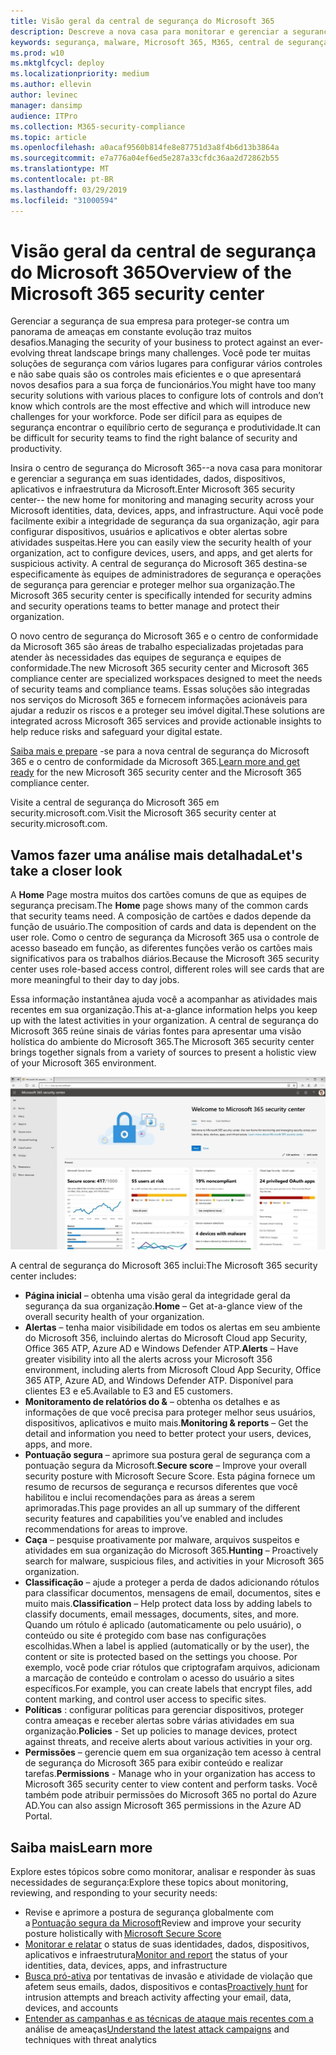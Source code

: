 ```yaml
---
title: Visão geral da central de segurança do Microsoft 365
description: Descreve a nova casa para monitorar e gerenciar a segurança em suas identidades, dados, dispositivos e aplicativos da Microsoft.
keywords: segurança, malware, Microsoft 365, M365, central de segurança, monitor, relatório, identidades, dados, dispositivos, aplicativos
ms.prod: w10
ms.mktglfcycl: deploy
ms.localizationpriority: medium
ms.author: ellevin
author: levinec
manager: dansimp
audience: ITPro
ms.collection: M365-security-compliance
ms.topic: article
ms.openlocfilehash: a0acaf9560b814fe8e87751d3a8f4b6d13b3864a
ms.sourcegitcommit: e7a776a04ef6ed5e287a33cfdc36aa2d72862b55
ms.translationtype: MT
ms.contentlocale: pt-BR
ms.lasthandoff: 03/29/2019
ms.locfileid: "31000594"
---
```

# <a name="overview-of-the-microsoft-365-security-center"></a><span data-ttu-id="f4008-104">Visão geral da central de segurança do Microsoft 365</span><span class="sxs-lookup"><span data-stu-id="f4008-104">Overview of the Microsoft 365 security center</span></span>

<span data-ttu-id="f4008-105">Gerenciar a segurança de sua empresa para proteger-se contra um panorama de ameaças em constante evolução traz muitos desafios.</span><span class="sxs-lookup"><span data-stu-id="f4008-105">Managing the security of your business to protect against an ever-evolving threat landscape brings many challenges.</span></span> <span data-ttu-id="f4008-106">Você pode ter muitas soluções de segurança com vários lugares para configurar vários controles e não sabe quais são os controles mais eficientes e o que apresentará novos desafios para a sua força de funcionários.</span><span class="sxs-lookup"><span data-stu-id="f4008-106">You might have too many security solutions with various places to configure lots of controls and don’t know which controls are the most effective and which will introduce new challenges for your workforce.</span></span> <span data-ttu-id="f4008-107">Pode ser difícil para as equipes de segurança encontrar o equilíbrio certo de segurança e produtividade.</span><span class="sxs-lookup"><span data-stu-id="f4008-107">It can be difficult for security teams to find the right balance of security and productivity.</span></span>

<span data-ttu-id="f4008-108">Insira o centro de segurança do Microsoft 365--a nova casa para monitorar e gerenciar a segurança em suas identidades, dados, dispositivos, aplicativos e infraestrutura da Microsoft.</span><span class="sxs-lookup"><span data-stu-id="f4008-108">Enter Microsoft 365 security center-- the new home for monitoring and managing security across your Microsoft identities, data, devices, apps, and infrastructure.</span></span> <span data-ttu-id="f4008-109">Aqui você pode facilmente exibir a integridade de segurança da sua organização, agir para configurar dispositivos, usuários e aplicativos e obter alertas sobre atividades suspeitas.</span><span class="sxs-lookup"><span data-stu-id="f4008-109">Here you can easily view the security health of your organization, act to configure devices, users, and apps, and get alerts for suspicious activity.</span></span> <span data-ttu-id="f4008-110">A central de segurança do Microsoft 365 destina-se especificamente às equipes de administradores de segurança e operações de segurança para gerenciar e proteger melhor sua organização.</span><span class="sxs-lookup"><span data-stu-id="f4008-110">The Microsoft 365 security center is specifically intended for security admins and security operations teams to better manage and protect their organization.</span></span>

<span data-ttu-id="f4008-111">O novo centro de segurança do Microsoft 365 e o centro de conformidade da Microsoft 365 são áreas de trabalho especializadas projetadas para atender às necessidades das equipes de segurança e equipes de conformidade.</span><span class="sxs-lookup"><span data-stu-id="f4008-111">The new Microsoft 365 security center and Microsoft 365 compliance center are specialized workspaces designed to meet the needs of security teams and compliance teams.</span></span> <span data-ttu-id="f4008-112">Essas soluções são integradas nos serviços do Microsoft 365 e fornecem informações acionáveis para ajudar a reduzir os riscos e a proteger seu imóvel digital.</span><span class="sxs-lookup"><span data-stu-id="f4008-112">These solutions are integrated across Microsoft 365 services and provide actionable insights to help reduce risks and safeguard your digital estate.</span></span>

<span data-ttu-id="f4008-113">[Saiba mais e prepare](https://docs.microsoft.com/en-us/office365/securitycompliance/microsoft-security-and-compliance) -se para a nova central de segurança do Microsoft 365 e o centro de conformidade da Microsoft 365.</span><span class="sxs-lookup"><span data-stu-id="f4008-113">[Learn more and get ready](https://docs.microsoft.com/en-us/office365/securitycompliance/microsoft-security-and-compliance) for the new Microsoft 365 security center and the Microsoft 365 compliance center.</span></span>

<span data-ttu-id="f4008-114">Visite a central de segurança do Microsoft 365 em security.microsoft.com.</span><span class="sxs-lookup"><span data-stu-id="f4008-114">Visit the Microsoft 365 security center at security.microsoft.com.</span></span>  

## <a name="lets-take-a-closer-look"></a><span data-ttu-id="f4008-115">Vamos fazer uma análise mais detalhada</span><span class="sxs-lookup"><span data-stu-id="f4008-115">Let's take a closer look</span></span>

<span data-ttu-id="f4008-116">A **Home** Page mostra muitos dos cartões comuns de que as equipes de segurança precisam.</span><span class="sxs-lookup"><span data-stu-id="f4008-116">The **Home** page shows many of the common cards that security teams need.</span></span> <span data-ttu-id="f4008-117">A composição de cartões e dados depende da função de usuário.</span><span class="sxs-lookup"><span data-stu-id="f4008-117">The composition of cards and data is dependent on the user role.</span></span> <span data-ttu-id="f4008-118">Como o centro de segurança da Microsoft 365 usa o controle de acesso baseado em função, as diferentes funções verão os cartões mais significativos para os trabalhos diários.</span><span class="sxs-lookup"><span data-stu-id="f4008-118">Because the Microsoft 365 security center uses role-based access control, different roles will see cards that are more meaningful to their day to day jobs.</span></span>  

<span data-ttu-id="f4008-119">Essa informação instantânea ajuda você a acompanhar as atividades mais recentes em sua organização.</span><span class="sxs-lookup"><span data-stu-id="f4008-119">This at-a-glance information helps you keep up with the latest activities in your organization.</span></span> <span data-ttu-id="f4008-120">A central de segurança do Microsoft 365 reúne sinais de várias fontes para apresentar uma visão holística do ambiente do Microsoft 365.</span><span class="sxs-lookup"><span data-stu-id="f4008-120">The Microsoft 365 security center brings together signals from a variety of sources to present a holistic view of your Microsoft 365 environment.</span></span>

![Home Page de segurança do Microsoft 365](./media/security-docs/home.jpg)

<span data-ttu-id="f4008-122">A central de segurança do Microsoft 365 inclui:</span><span class="sxs-lookup"><span data-stu-id="f4008-122">The Microsoft 365 security center includes:</span></span>

* <span data-ttu-id="f4008-123">**Página inicial** – obtenha uma visão geral da integridade geral da segurança da sua organização.</span><span class="sxs-lookup"><span data-stu-id="f4008-123">**Home** – Get at-a-glance view of the overall security health of your organization.</span></span>
* <span data-ttu-id="f4008-124">**Alertas** – tenha maior visibilidade em todos os alertas em seu ambiente do Microsoft 356, incluindo alertas do Microsoft Cloud app Security, Office 365 ATP, Azure AD e Windows Defender ATP.</span><span class="sxs-lookup"><span data-stu-id="f4008-124">**Alerts** – Have greater visibility into all the alerts across your Microsoft 356 environment, including alerts from Microsoft Cloud App Security, Office 365 ATP, Azure AD, and Windows Defender ATP.</span></span> <span data-ttu-id="f4008-125">Disponível para clientes E3 e e5.</span><span class="sxs-lookup"><span data-stu-id="f4008-125">Available to E3 and E5 customers.</span></span>  
* <span data-ttu-id="f4008-126">**Monitoramento de relatórios do &** – obtenha os detalhes e as informações de que você precisa para proteger melhor seus usuários, dispositivos, aplicativos e muito mais.</span><span class="sxs-lookup"><span data-stu-id="f4008-126">**Monitoring & reports** – Get the detail and information you need to better protect your users, devices, apps, and more.</span></span> 
* <span data-ttu-id="f4008-127">**Pontuação segura** – aprimore sua postura geral de segurança com a pontuação segura da Microsoft.</span><span class="sxs-lookup"><span data-stu-id="f4008-127">**Secure score** – Improve your overall security posture with Microsoft Secure Score.</span></span> <span data-ttu-id="f4008-128">Esta página fornece um resumo de recursos de segurança e recursos diferentes que você habilitou e inclui recomendações para as áreas a serem aprimoradas.</span><span class="sxs-lookup"><span data-stu-id="f4008-128">This page provides an all up summary of the different security features and capabilities you’ve enabled and includes recommendations for areas to improve.</span></span>
* <span data-ttu-id="f4008-129">**Caça** – pesquise proativamente por malware, arquivos suspeitos e atividades em sua organização do Microsoft 365.</span><span class="sxs-lookup"><span data-stu-id="f4008-129">**Hunting** – Proactively search for malware, suspicious files, and activities in your Microsoft 365 organization.</span></span>
* <span data-ttu-id="f4008-130">**Classificação** – ajude a proteger a perda de dados adicionando rótulos para classificar documentos, mensagens de email, documentos, sites e muito mais.</span><span class="sxs-lookup"><span data-stu-id="f4008-130">**Classification** – Help protect data loss by adding labels to classify documents, email messages, documents, sites, and more.</span></span> <span data-ttu-id="f4008-131">Quando um rótulo é aplicado (automaticamente ou pelo usuário), o conteúdo ou site é protegido com base nas configurações escolhidas.</span><span class="sxs-lookup"><span data-stu-id="f4008-131">When a label is applied (automatically or by the user), the content or site is protected based on the settings you choose.</span></span> <span data-ttu-id="f4008-132">Por exemplo, você pode criar rótulos que criptografam arquivos, adicionam a marcação de conteúdo e controlam o acesso do usuário a sites específicos.</span><span class="sxs-lookup"><span data-stu-id="f4008-132">For example, you can create labels that encrypt files, add content marking, and control user access to specific sites.</span></span>
* <span data-ttu-id="f4008-133">**Políticas** : configurar políticas para gerenciar dispositivos, proteger contra ameaças e receber alertas sobre várias atividades em sua organização.</span><span class="sxs-lookup"><span data-stu-id="f4008-133">**Policies** - Set up policies to manage devices, protect against threats, and receive alerts about various activities in your org.</span></span>
* <span data-ttu-id="f4008-134">**Permissões** – gerencie quem em sua organização tem acesso à central de segurança do Microsoft 365 para exibir conteúdo e realizar tarefas.</span><span class="sxs-lookup"><span data-stu-id="f4008-134">**Permissions** - Manage who in your organization has access to Microsoft 365 security center to view content and perform tasks.</span></span> <span data-ttu-id="f4008-135">Você também pode atribuir permissões do Microsoft 365 no portal do Azure AD.</span><span class="sxs-lookup"><span data-stu-id="f4008-135">You can also assign Microsoft 365 permissions in the Azure AD Portal.</span></span>

## <a name="learn-more"></a><span data-ttu-id="f4008-136">Saiba mais</span><span class="sxs-lookup"><span data-stu-id="f4008-136">Learn more</span></span>

<span data-ttu-id="f4008-137">Explore estes tópicos sobre como monitorar, analisar e responder às suas necessidades de segurança:</span><span class="sxs-lookup"><span data-stu-id="f4008-137">Explore these topics about monitoring, reviewing, and responding to your security needs:</span></span>

* <span data-ttu-id="f4008-138">Revise e aprimore a postura de segurança globalmente com a [Pontuação segura da Microsoft](microsoft-secure-score.md)</span><span class="sxs-lookup"><span data-stu-id="f4008-138">Review and improve your security posture holistically with [Microsoft Secure Score](microsoft-secure-score.md)</span></span>
* <span data-ttu-id="f4008-139">[Monitorar e relatar](monitoring-and-reporting.md) o status de suas identidades, dados, dispositivos, aplicativos e infraestrutura</span><span class="sxs-lookup"><span data-stu-id="f4008-139">[Monitor and report](monitoring-and-reporting.md) the status of your identities, data, devices, apps, and infrastructure</span></span>
* <span data-ttu-id="f4008-140">[Busca pró-ativa](hunting.md) por tentativas de invasão e atividade de violação que afetem seus emails, dados, dispositivos e contas</span><span class="sxs-lookup"><span data-stu-id="f4008-140">[Proactively hunt](hunting.md) for intrusion attempts and breach activity affecting your email, data, devices, and accounts</span></span>
* <span data-ttu-id="f4008-141">[Entender as campanhas e as técnicas de ataque mais recentes com a](latest-attack-campaigns.md) análise de ameaças</span><span class="sxs-lookup"><span data-stu-id="f4008-141">[Understand the latest attack campaigns](latest-attack-campaigns.md) and techniques with threat analytics</span></span>
